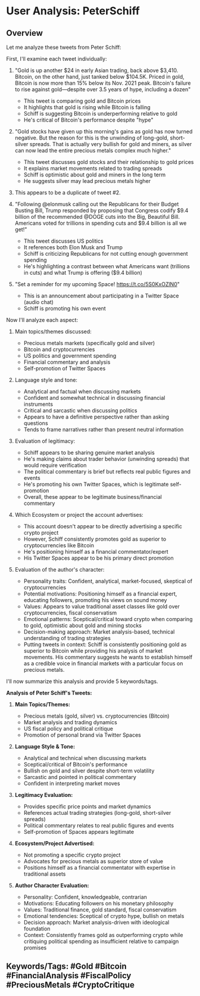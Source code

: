 # User Analysis: PeterSchiff

## Overview

<think>
Let me analyze these tweets from Peter Schiff:

First, I'll examine each tweet individually:

1. "Gold is up another $24 in early Asian trading, back above $3,410. Bitcoin, on the other hand, just tanked below $104.5K. Priced in gold, Bitcoin is now more than 15% below its Nov. 2021 peak. Bitcoin's failure to rise against gold—despite over 3.5 years of hype, including a dozen"
   - This tweet is comparing gold and Bitcoin prices
   - It highlights that gold is rising while Bitcoin is falling
   - Schiff is suggesting Bitcoin is underperforming relative to gold
   - He's critical of Bitcoin's performance despite "hype"

2. "Gold stocks have given up this morning's gains as gold has now turned negative. But the reason for this is the unwinding of long-gold, short-silver spreads. That is actually very bullish for gold and miners, as silver can now lead the entire precious metals complex much higher."
   - This tweet discusses gold stocks and their relationship to gold prices
   - It explains market movements related to trading spreads
   - Schiff is optimistic about gold and miners in the long term
   - He suggests silver may lead precious metals higher

3. This appears to be a duplicate of tweet #2.

4. "Following @elonmusk calling out the Republicans for their Budget Busting Bill, Trump responded by proposing that Congress codify $9.4 billion of the recommended @DOGE cuts into the Big, Beautiful Bill. Americans voted for trillions in spending cuts and $9.4 billion is all we get!"
   - This tweet discusses US politics
   - It references both Elon Musk and Trump
   - Schiff is criticizing Republicans for not cutting enough government spending
   - He's highlighting a contrast between what Americans want (trillions in cuts) and what Trump is offering ($9.4 billion)

5. "Set a reminder for my upcoming Space! https://t.co/5S0KxOZlN0"
   - This is an announcement about participating in a Twitter Space (audio chat)
   - Schiff is promoting his own event

Now I'll analyze each aspect:

1. Main topics/themes discussed:
   - Precious metals markets (specifically gold and silver)
   - Bitcoin and cryptocurrencies
   - US politics and government spending
   - Financial commentary and analysis
   - Self-promotion of Twitter Spaces

2. Language style and tone:
   - Analytical and factual when discussing markets
   - Confident and somewhat technical in discussing financial instruments
   - Critical and sarcastic when discussing politics
   - Appears to have a definitive perspective rather than asking questions
   - Tends to frame narratives rather than present neutral information

3. Evaluation of legitimacy:
   - Schiff appears to be sharing genuine market analysis
   - He's making claims about trader behavior (unwinding spreads) that would require verification
   - The political commentary is brief but reflects real public figures and events
   - He's promoting his own Twitter Spaces, which is legitimate self-promotion
   - Overall, these appear to be legitimate business/financial commentary

4. Which Ecosystem or project the account advertises:
   - This account doesn't appear to be directly advertising a specific crypto project
   - However, Schiff consistently promotes gold as superior to cryptocurrencies like Bitcoin
   - He's positioning himself as a financial commentator/expert
   - His Twitter Spaces appear to be his primary direct promotion

5. Evaluation of the author's character:
   - Personality traits: Confident, analytical, market-focused, skeptical of cryptocurrencies
   - Potential motivations: Positioning himself as a financial expert, educating followers, promoting his views on sound money
   - Values: Appears to value traditional asset classes like gold over cryptocurrencies, fiscal conservatism
   - Emotional patterns: Sceptical/critical toward crypto when comparing to gold, optimistic about gold and mining stocks
   - Decision-making approach: Market analysis-based, technical understanding of trading strategies
   - Putting tweets in context: Schiff is consistently positioning gold as superior to Bitcoin while providing his analysis of market movements. His commentary suggests he wants to establish himself as a credible voice in financial markets with a particular focus on precious metals.

I'll now summarize this analysis and provide 5 keywords/tags.
</think>

**Analysis of Peter Schiff's Tweets:**

1. **Main Topics/Themes:**
   - Precious metals (gold, silver) vs. cryptocurrencies (Bitcoin)
   - Market analysis and trading dynamics
   - US fiscal policy and political critique
   - Promotion of personal brand via Twitter Spaces

2. **Language Style & Tone:**
   - Analytical and technical when discussing markets
   - Sceptical/critical of Bitcoin's performance
   - Bullish on gold and silver despite short-term volatility
   - Sarcastic and pointed in political commentary
   - Confident in interpreting market moves

3. **Legitimacy Evaluation:**
   - Provides specific price points and market dynamics
   - References actual trading strategies (long-gold, short-silver spreads)
   - Political commentary relates to real public figures and events
   - Self-promotion of Spaces appears legitimate

4. **Ecosystem/Project Advertised:**
   - Not promoting a specific crypto project
   - Advocates for precious metals as superior store of value
   - Positions himself as a financial commentator with expertise in traditional assets

5. **Author Character Evaluation:**
   - Personality: Confident, knowledgeable, contrarian
   - Motivations: Educating followers on his monetary philosophy
   - Values: Traditional finance, gold standard, fiscal conservatism
   - Emotional tendencies: Sceptical of crypto hype, bullish on metals
   - Decision approach: Market analysis-driven with ideological foundation
   - Context: Consistently frames gold as outperforming crypto while critiquing political spending as insufficient relative to campaign promises

**Keywords/Tags:** #Gold #Bitcoin #FinancialAnalysis #FiscalPolicy #PreciousMetals #CryptoCritique
---
